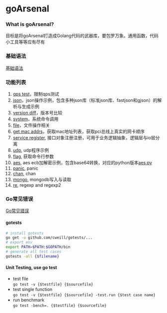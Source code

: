 # goArsenal

### What is goArsenal?
目标是将goArsenal打造成Golang代码的武器库，要包罗万象。通用函数，代码小工具等等应有尽有

### 基础语法
[基础语法](https://github.com/miaoyc666/rd-manual/tree/main/Golang)

### 功能列表
1. [qps test](./qps/qps.go)，限制qps测试
2. [json](./json/)，json操作示例，包含多种json库（标准json库、fastjson和gjson）的解析与生成示例
3. [version diff](./versionDiff/versionDiff.go)，版本号比较    
4. [system](./system/system.go)，系统命令调用
5. [file](./file/file.go)，文件操作相关
6. [get mac addrs](./network/network.go)，获取mac地址列表，获取pci总线上真实的网卡顺序
7. [service register](./serviceRegister/serviceRegister.go), 接口对象注册注册，可用于业务逻辑抽象，逻辑层与io层分离
8. [udp](./udp/udpClient.go), udp程序示例
9. [flag](./flag/flag.go), 获取命令行参数
10. [aes](./aes/aes.go), aes ecb加解密示例，包含base64转换，对应的python版本[aes.py](https://github.com/miaoyc666/pyArsenal/blob/master/aes.py)
11. [panic](./panic/main.go), panic 
12. [chan](./chan/chan.go), chan 
13. [mongo](./mongo/main.go), mongodb写入与读取 
14. [re](./re/re.go), regexp and regexp2

### Go常见错误
[Go常见错误](https://github.com/miaoyc666/go-mistakes)

#### gotests
```bash
# install gotests
go get -u github.com/cweill/gotests/...
# export env
export PATH=$PATH:$GOPATH/bin
# generate all test cases
gotests -all {$filename}
```

#### Unit Testing, use go test
- test file  
`go test -v {$testfile} {$sourcefile}`
- test single function  
`go test -v {$testfile} {$sourcefile} -test.run {$test case name}`
- run benchmark  
`go test -bench=. {$testfile} {$sourcefile}`